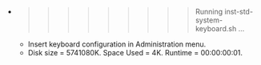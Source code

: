 * >>>>>>>>> Running inst-std-system-keyboard.sh ...
  * Insert keyboard configuration in Administration menu.
  * Disk size = 5741080K. Space Used = 4K. Runtime = 00:00:00:01.
